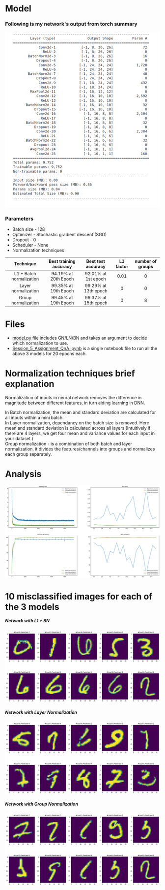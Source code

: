 # Model
### Following is my network's output from torch summary
![op](images/op.png)
### Parameters
- Batch size - 128
- Optimizer - Stochastic gradient descent (SGD)
- Dropout - 0
- Scheduler - None
- Normalization techniques <br/>

| Technique                  |   Best training accuracy | Best test accuracy  |  L1 factor | number of groups |
|:--------------------------:|:------------------------:|:-------------------:|:----------:|:----------------:|
| L1 + Batch normalization   | 94.19% at 20th Epoch     | 92.01% at 1st epoch |    0.01    |       0          |    
| Layer normalization        | 99.35% at 19th Epoch     | 99.29% at 13th epoch|    0       |       0          |    
| Group normalization        | 99.45% at 19th Epoch     | 99.37% at 15th epoch|    0       |       8          |    

# Files
- [model.py](https://github.com/DimpleB0501/eva8/blob/main/Session5_normalization/model.py) file includes GN/LN/BN and takes an argument to decide which normalization to use.
- [Session_5_Assignment_QnA.ipynb](https://github.com/DimpleB0501/eva8/blob/main/Session5_normalization/Session_5_Assignment_QnA.ipynb) is a single notebook file to run all the above 3 models for 20 epochs each.

# Normalization techniques brief explanation
Normalization of inputs in neural network removes the difference in magnitude between different features, in turn aiding learning in DNN. <br/> 

In Batch normalization, the mean and standard deviation are calculated for all inputs within a mini batch. <br/> 
In Layer normalization, dependancy on the batch size is removed. Here mean and standard deviation is calculated across all layers (Intuitively if there are 4 layers, we get four mean and variance values for each input in your dataset.)
<br/> 
Group normalization - is a combination of both batch and layer normalization, it divides the features/channels into groups and normalizes each group separately.

# Analysis 
![grap](images/graph.png)

# 10 misclassified images for each of the 3 models
##### Network with L1 + BN
![batch](images/batch.png)
##### Network with Layer Normalization
![Layer](images/layer.png)
##### Network with Group Normalization
![group](images/group.png)
